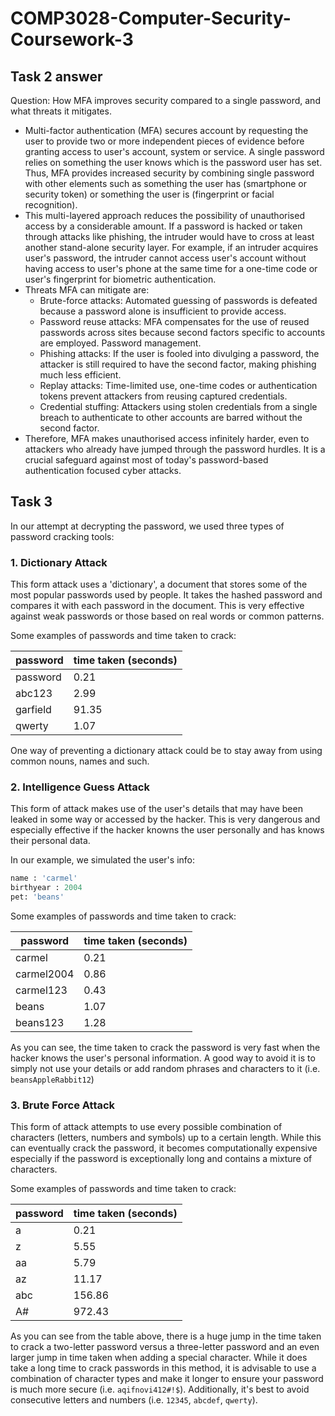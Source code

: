# COMP3028-Computer-Security-Coursework-3

## Task 2 answer

Question: How MFA improves security compared to a single password, and what threats it mitigates.

- Multi-factor authentication (MFA) secures account by requesting the user to provide two or more independent pieces of evidence before granting access to user's account, system or service. A single password relies on something the user knows which is the password user has set. Thus, MFA provides increased security by combining single password with other elements such as something the user has (smartphone or security token) or something the user is (fingerprint or facial recognition).
- This multi-layered approach reduces the possibility of unauthorised access by a considerable amount. If a password is hacked or taken through attacks like phishing, the intruder would have to cross at least another stand-alone security layer. For example, if an intruder acquires user's password, the intruder cannot access user's account without having access to user's phone at the same time for a one-time code or user's fingerprint for biometric authentication.
- Threats MFA can mitigate are:
  - Brute-force attacks: Automated guessing of passwords is defeated because a password alone is insufficient to provide access.
  - Password reuse attacks: MFA compensates for the use of reused passwords across sites because second factors specific to accounts are employed. Password management.
  - Phishing attacks: If the user is fooled into divulging a password, the attacker is still required to have the second factor, making phishing much less efficient.
  - Replay attacks: Time-limited use, one-time codes or authentication tokens prevent attackers from reusing captured credentials.
  - Credential stuffing: Attackers using stolen credentials from a single breach to authenticate to other accounts are barred without the second factor.
- Therefore, MFA makes unauthorised access infinitely harder, even to attackers who already have jumped through the password hurdles. It is a crucial safeguard against most of today's password-based authentication focused cyber attacks.

## Task 3 
In our attempt at decrypting the password, we used three types of password cracking tools:
### 1. Dictionary Attack
This form attack uses a 'dictionary', a document that stores some of the most popular passwords used by people. It takes the hashed password and compares it with each password in the document. This is very effective against weak passwords or those based on real words or common patterns.

Some examples of passwords and time taken to crack:

| password | time taken (seconds) |
| --- | --- |
| password | 0.21 |
| abc123 | 2.99 |
| garfield | 91.35 |
| qwerty | 1.07 |

One way of preventing a dictionary attack could be to stay away from using common nouns, names and such. 

### 2. Intelligence Guess Attack 
This form of attack makes use of the user's details that may have been leaked in some way or accessed by the hacker. This is very dangerous and especially effective if the hacker knowns the user personally and has knows their personal data.

In our example, we simulated the user's info: 
```python
name : 'carmel'
birthyear : 2004
pet: 'beans'
```

Some examples of passwords and time taken to crack:

| password | time taken (seconds) |
| --- | --- |
| carmel | 0.21 |
| carmel2004 | 0.86 |
| carmel123 | 0.43 |
| beans | 1.07 |
| beans123 | 1.28 |

As you can see, the time taken to crack the password is very fast when the hacker knows the user's personal information. A good way to avoid it is to simply not use your details or add random phrases and characters to it (i.e. `beansAppleRabbit12`)

### 3. Brute Force Attack
This form of attack attempts to use every possible combination of characters (letters, numbers and symbols) up to a certain length. While this can eventually crack the password, it becomes computationally expensive especially if the password is exceptionally long and contains a mixture of characters.

Some examples of passwords and time taken to crack:

| password | time taken (seconds) |
| --- | --- |
| a | 0.21 |
| z | 5.55 |
| aa | 5.79 |
| az | 11.17 |
| abc | 156.86 |
| A# | 972.43 |

As you can see from the table above, there is a huge jump in the time taken to crack a two-letter password versus a three-letter password and an even larger jump in time taken when adding a special character. While it does take a long time to crack passwords in this method, it is advisable to use a combination of character types and make it longer to ensure your password is much more secure (i.e. `aqifnovi412#!$`). Additionally, it's best to avoid consecutive letters and numbers (i.e. `12345`, `abcdef`, `qwerty`).
